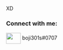XD
<h3 align="left">Connect with me:</h3>
<a href=target="blank"><img align="center" src="https://raw.githubusercontent.com/rahuldkjain/github-profile-readme-generator/master/src/images/icons/Social/instagram.svg" height="30" width="40" /></a>
boji301s#0707
<p align="left">
